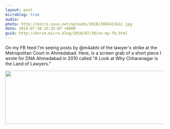 ```yaml
---
layout: post
microblog: true
audio: 
photo: http://micro.oxus.net/uploads/2018/390241161c.jpg
date: 2018-07-30 15:35:07 +0800
guid: http://kerim.micro.blog/2018/07/30/on-my-fb.html
---
```

On my FB feed I'm seeing posts by @m4abhi of the lawyer's strike at the Metropolitan Court in Ahmedabad. Here, is a screen grab of a short piece I wrote for DNA Ahmedabad in 2010 called "A Look at Why Chharanagar is the Land of Lawyers.”

<img src="http://micro.oxus.net/uploads/2018/390241161c.jpg" width="600" height="169" />
